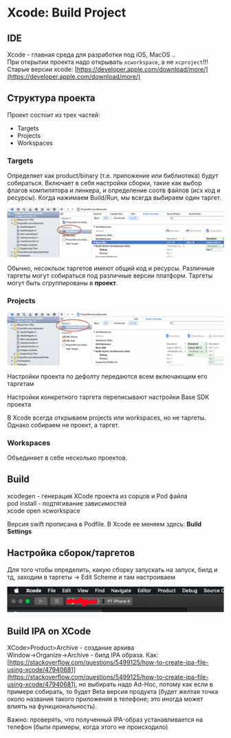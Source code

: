 # Xcode: Build Project

## IDE

Xcode - главная среда для разработки под iOS, MacOS ..  
При открытии проекта надо открывать `xcworkspace`, а не `xcproject`!!!  
Старые версии xcode: [https://developer.apple.com/download/more/](https://developer.apple.com/download/more/)

## Структура проекта

Проект состоит из трех частей:

* Targets
* Projects
* Workspaces

### Targets

Определяет как product/binary \(т.е. приложение или библиотека\) будут собираться. Включает в себя настройки сборки, такие как выбор флагов компилятора и линкера, и определение соотв файлов \(исх код и ресурсы\). Когда нажимаем Build/Run, мы всегда выбираем один таргет.

![&#x413;&#x434;&#x435; &#x442;&#x430;&#x440;&#x433;&#x435;&#x442;&#x44B; &#x43F;&#x435;&#x440;&#x435;&#x447;&#x438;&#x441;&#x43B;&#x44F;&#x44E;&#x442;&#x441;&#x44F;](../../.gitbook/assets/izobrazhenie%20%282%29.png)

Обычно, несокльок таргетов имеют общий код и ресурсы. Различные таргеты могут собираться под различные версии платформ. Таргеты могут быть сгруппированы в **проект**.

### Projects

![](../../.gitbook/assets/izobrazhenie%20%283%29.png)

Настройки проекта по дефолту передаются всем включающим его таргетам

Настройки конкретного таргета переписывают настройки Base SDK проекта

В Xcode всегда открываем projects или workspaces, но не таргеты. Однако собираем не проект, а таргет.

### Workspaces

Объединяет в себе несколько проектов.

## Build

xcodegen - генерация XCode проекта из сорцов и Pod файла  
pod install - подтягивание зависимостей    
xcode open xcworkspace

Версия swift прописана в Podfile. В Xcode ее меняем здесь: **Build Settings**

## Настройка сборок/таргетов

Для того чтобы определить, какую сборку запускать на запуск, билд и тд, заходим в таргеты -&gt; Edit Scheme и там настроиваем 

![](../../.gitbook/assets/snimok-ekrana-2020-04-02-v-15.25.23.png)

## Build IPA on XCode

XCode&gt;Product&gt;Archive - создание архива  
Window-&gt;Organize-&gt;Archive - билд IPA образа. Как: [https://stackoverflow.com/questions/5499125/how-to-create-ipa-file-using-xcode/47940681](https://stackoverflow.com/questions/5499125/how-to-create-ipa-file-using-xcode/47940681), но выбирать надо Ad-Hoc, потому как если в примере собирать, то будет Beta версия продукта \(будет желтая точка около названия такого приложения в телефоне; это иногда может влиять на функциональность\).

Важно: проверять, что полученный IPA-образ устанавливается на телефон \(были примеры, когда этого не происходило\)



